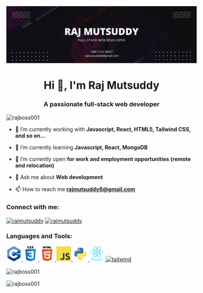 <img src="Dark Neon Simple Futuristic UIUX Designer LinkedIn Banner.png">
<h1 align="center">Hi 👋, I'm Raj Mutsuddy</h1>
<h3 align="center">A passionate full-stack web developer</h3>

<p align="left"> <img src="https://komarev.com/ghpvc/?username=rajboss001&label=Profile%20views&color=0e75b6&style=flat" alt="rajboss001" /> </p>

- 🔭 I’m currently working with **Javascript, React, HTML5, Tailwind CSS, and so on...**

- 🌱 I’m currently learning **Javascript, React, MongoDB**

- 🤝 I’m currently open **for work and employment opportunities (remote and relocation)**

- 💬 Ask me about **Web development**

- 📫 How to reach me **rajmutsuddy6@gmail.com**

<h3 align="left">Connect with me:</h3>
<p align="left">
<a href="https://linkedin.com/in/rajmutsuddy" target="blank"><img align="center" src="https://raw.githubusercontent.com/rahuldkjain/github-profile-readme-generator/master/src/images/icons/Social/linked-in-alt.svg" alt="rajmutsuddy" height="30" width="40" /></a>
<a href="https://fb.com/rajmutsuddy" target="blank"><img align="center" src="https://raw.githubusercontent.com/rahuldkjain/github-profile-readme-generator/master/src/images/icons/Social/facebook.svg" alt="rajmutsuddy" height="30" width="40" /></a>
</p>

<h3 align="left">Languages and Tools:</h3>
<p align="left">  <a href="https://www.w3schools.com/cpp/" target="_blank" rel="noreferrer"> <img src="https://raw.githubusercontent.com/devicons/devicon/master/icons/cplusplus/cplusplus-original.svg" alt="cplusplus" width="40" height="40"/> </a> <a href="https://www.w3schools.com/css/" target="_blank" rel="noreferrer"> <img src="https://raw.githubusercontent.com/devicons/devicon/master/icons/css3/css3-original-wordmark.svg" alt="css3" width="40" height="40"/> </a>  <a href="https://www.w3.org/html/" target="_blank" rel="noreferrer"> <img src="https://raw.githubusercontent.com/devicons/devicon/master/icons/html5/html5-original-wordmark.svg" alt="html5" width="40" height="40"/> </a> <a href="https://developer.mozilla.org/en-US/docs/Web/JavaScript" target="_blank" rel="noreferrer"> <img src="https://raw.githubusercontent.com/devicons/devicon/master/icons/javascript/javascript-original.svg" alt="javascript" width="40" height="40"/> </a> <a href="https://www.python.org" target="_blank" rel="noreferrer"> <img src="https://raw.githubusercontent.com/devicons/devicon/master/icons/python/python-original.svg" alt="python" width="40" height="40"/> </a> <a href="https://reactjs.org/" target="_blank" rel="noreferrer"> <img src="https://raw.githubusercontent.com/devicons/devicon/master/icons/react/react-original-wordmark.svg" alt="react" width="40" height="40"/> </a> <a href="https://tailwindcss.com/" target="_blank" rel="noreferrer"> <img src="https://www.vectorlogo.zone/logos/tailwindcss/tailwindcss-icon.svg" alt="tailwind" width="40" height="40"/> </a> </p>
<div>
  <p><img align="center" src="https://github-readme-stats.vercel.app/api/top-langs?username=rajboss001&show_icons=true&locale=en&layout=compact" alt="rajboss001" /></p>

<p><img align="center" src="https://github-readme-streak-stats.herokuapp.com/?user=rajboss001&" alt="rajboss001" /></p>

</div>
